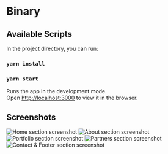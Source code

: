 # Binary

## Available Scripts

In the project directory, you can run:

### `yarn install`
### `yarn start`

Runs the app in the development mode.\
Open [http://localhost:3000](http://localhost:3000) to view it in the browser.

## Screenshots

![Home section screenshot](https://user-images.githubusercontent.com/91267S121/138548845-4c1518db-61a6-4227-b1fc-b8795f6cb92b.png)
![About section screenshot](https://user-images.githubusercontent.com/91267121/138548856-44b25981-61f8-4836-a82f-48e63bbd54b0.png)
![Portfolio section screenshot](https://user-images.githubusercontent.com/91267121/138548871-231b1a4c-27ed-4c30-9726-27b8fef9bf23.png)
![Partners section screenshot](https://user-images.githubusercontent.com/91267121/138548890-106a74b6-82b7-428d-aadd-6208f1d0362b.png)
![Contact & Footer section screenshot](https://user-images.githubusercontent.com/91267121/138548895-4586c112-39fb-4890-8d4f-27d555ecb846.png)